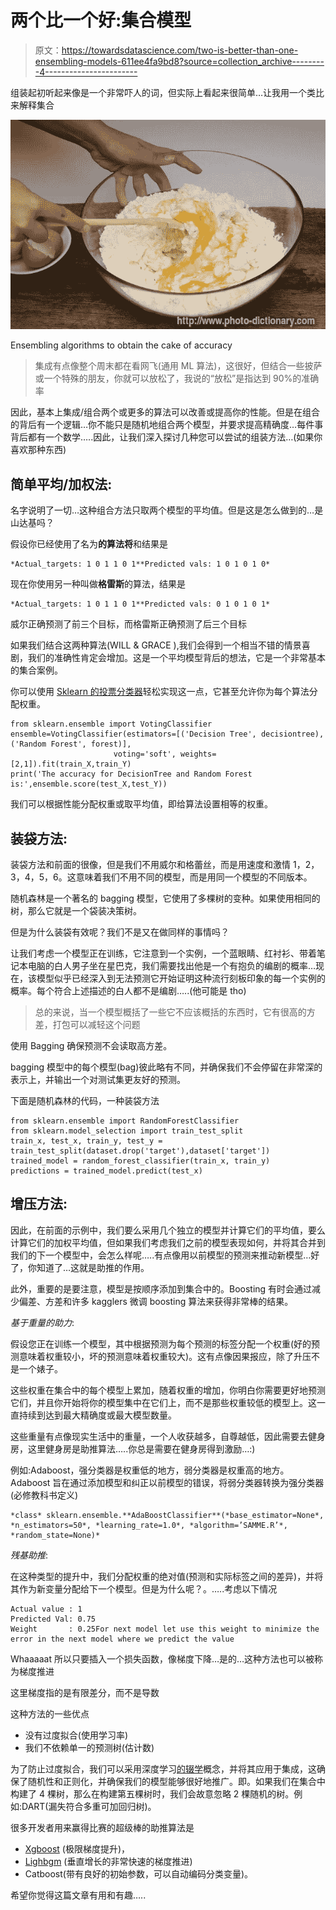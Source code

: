 # 两个比一个好:集合模型

> 原文：<https://towardsdatascience.com/two-is-better-than-one-ensembling-models-611ee4fa9bd8?source=collection_archive---------4----------------------->

组装起初听起来像是一个非常吓人的词，但实际上看起来很简单…让我用一个类比来解释集合

![](img/a3c3271039c2be3213d9fba409653571.png)

Ensembling algorithms to obtain the cake of accuracy

> 集成有点像整个周末都在看网飞(通用 ML 算法)，这很好，但结合一些披萨或一个特殊的朋友，你就可以放松了，我说的“放松”是指达到 90%的准确率

因此，基本上集成/组合两个或更多的算法可以改善或提高你的性能。但是在组合的背后有一个逻辑…你不能只是随机地组合两个模型，并要求提高精确度…每件事背后都有一个数学…..因此，让我们深入探讨几种您可以尝试的组装方法…(如果你喜欢那种东西)

## 简单平均/加权法:

名字说明了一切…这种组合方法只取两个模型的平均值。但是这是怎么做到的…是山达基吗？

假设你已经使用了名为**的算法将**和结果是

```
*Actual_targets: 1 0 1 1 0 1**Predicted vals: 1 0 1 0 1 0*
```

现在你使用另一种叫做**格雷斯**的算法，结果是

```
*Actual_targets: 1 0 1 1 0 1**Predicted vals: 0 1 0 1 0 1*
```

威尔正确预测了前三个目标，而格雷斯正确预测了后三个目标

如果我们结合这两种算法(WILL & GRACE ),我们会得到一个相当不错的情景喜剧，我们的准确性肯定会增加。这是一个平均模型背后的想法，它是一个非常基本的集合案例。

你可以使用 [Sklearn 的投票分类器](http://scikit-learn.org/stable/modules/generated/sklearn.ensemble.VotingClassifier.html)轻松实现这一点，它甚至允许你为每个算法分配权重。

```
from sklearn.ensemble import VotingClassifier
ensemble=VotingClassifier(estimators=[('Decision Tree', decisiontree), ('Random Forest', forest)], 
                       voting='soft', weights=[2,1]).fit(train_X,train_Y)
print('The accuracy for DecisionTree and Random Forest is:',ensemble.score(test_X,test_Y))
```

我们可以根据性能分配权重或取平均值，即给算法设置相等的权重。

## 装袋方法:

装袋方法和前面的很像，但是我们不用威尔和格蕾丝，而是用速度和激情 1，2，3，4，5，6。这意味着我们不用不同的模型，而是用同一个模型的不同版本。

随机森林是一个著名的 bagging 模型，它使用了多棵树的变种。如果使用相同的树，那么它就是一个袋装决策树。

但是为什么装袋有效呢？我们不是又在做同样的事情吗？

让我们考虑一个模型正在训练，它注意到一个实例，一个蓝眼睛、红衬衫、带着笔记本电脑的白人男子坐在星巴克，我们需要找出他是一个有抱负的编剧的概率…现在，该模型似乎已经深入到无法预测它开始证明这种流行刻板印象的每一个实例的概率。每个符合上述描述的白人都不是编剧…..(他可能是 tho)

> 总的来说，当一个模型概括了一些它不应该概括的东西时，它有很高的方差，打包可以减轻这个问题

使用 Bagging 确保预测不会读取高方差。

bagging 模型中的每个模型(bag)彼此略有不同，并确保我们不会停留在非常深的表示上，并输出一个对测试集更友好的预测。

下面是随机森林的代码，一种装袋方法

```
from sklearn.ensemble import RandomForestClassifier
from sklearn.model_selection import train_test_split
train_x, test_x, train_y, test_y = train_test_split(dataset.drop('target'),dataset['target'])
trained_model = random_forest_classifier(train_x, train_y)
predictions = trained_model.predict(test_x)
```

## 增压方法:

因此，在前面的示例中，我们要么采用几个独立的模型并计算它们的平均值，要么计算它们的加权平均值，但如果我们考虑我们之前的模型表现如何，并将其合并到我们的下一个模型中，会怎么样呢…..有点像用以前模型的预测来推动新模型…好了，你知道了…这就是助推的作用。

此外，重要的是要注意，模型是按顺序添加到集合中的。Boosting 有时会通过减少偏差、方差和许多 kagglers 微调 boosting 算法来获得非常棒的结果。

*基于重量的助力*:

假设您正在训练一个模型，其中根据预测为每个预测的标签分配一个权重(好的预测意味着权重较小，坏的预测意味着权重较大)。这有点像因果报应，除了升压不是一个婊子。

这些权重在集合中的每个模型上累加，随着权重的增加，你明白你需要更好地预测它们，并且你开始将你的模型集中在它们上，而不是那些权重较低的模型上。这一直持续到达到最大精确度或最大模型数量。

这些重量有点像现实生活中的重量，一个人收获越多，自尊越低，因此需要去健身房，这里健身房是助推算法…..你总是需要在健身房得到激励…:)

例如:Adaboost，强分类器是权重低的地方，弱分类器是权重高的地方。Adaboost 旨在通过添加模型和纠正以前模型的错误，将弱分类器转换为强分类器(必修教科书定义)

```
*class* sklearn.ensemble.**AdaBoostClassifier**(*base_estimator=None*, *n_estimators=50*, *learning_rate=1.0*, *algorithm=’SAMME.R’*, *random_state=None)*
```

*残基助推*:

在这种类型的提升中，我们分配权重的绝对值(预测和实际标签之间的差异)，并将其作为新变量分配给下一个模型。但是为什么呢？。…..考虑以下情况

```
Actual value : 1
Predicted Val: 0.75
Weight       : 0.25For next model let use this weight to minimize the error in the next model where we predict the value
```

Whaaaaat 所以只要插入一个损失函数，像梯度下降…是的…这种方法也可以被称为梯度推进

这里梯度指的是有限差分，而不是导数

这种方法的一些优点

*   没有过度拟合(使用学习率)
*   我们不依赖单一的预测树(估计数)

为了防止过度拟合，我们可以采用深度学习[的辍学](https://medium.com/@amarbudhiraja/https-medium-com-amarbudhiraja-learning-less-to-learn-better-dropout-in-deep-machine-learning-74334da4bfc5)概念，并将其应用于集成，这确保了随机性和正则化，并确保我们的模型能够很好地推广。即。如果我们在集合中构建了 4 棵树，那么在构建第五棵树时，我们会故意忽略 2 棵随机的树。例如:DART(漏失符合多重可加回归树)。

很多开发者用来赢得比赛的超级棒的助推算法是

*   [Xgboost](https://machinelearningmastery.com/gentle-introduction-xgboost-applied-machine-learning/) (极限梯度提升)，
*   [Lighbgm](https://medium.com/@pushkarmandot/https-medium-com-pushkarmandot-what-is-lightgbm-how-to-implement-it-how-to-fine-tune-the-parameters-60347819b7fc) (垂直增长的非常快速的梯度推进)
*   Catboost(带有良好的初始参数，可以自动编码分类变量)。

希望你觉得这篇文章有用和有趣…..